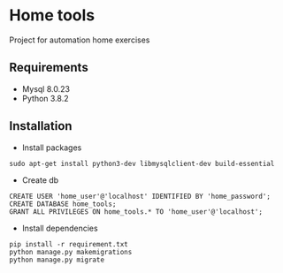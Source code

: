 # Home tools

Project for automation home exercises 

## Requirements

- Mysql 8.0.23
- Python 3.8.2

## Installation


- Install packages
```shell
sudo apt-get install python3-dev libmysqlclient-dev build-essential
```

- Create db
```mysql
CREATE USER 'home_user'@'localhost' IDENTIFIED BY 'home_password';
CREATE DATABASE home_tools;
GRANT ALL PRIVILEGES ON home_tools.* TO 'home_user'@'localhost';
```

- Install dependencies
```shell
pip install -r requirement.txt
python manage.py makemigrations
python manage.py migrate
```

